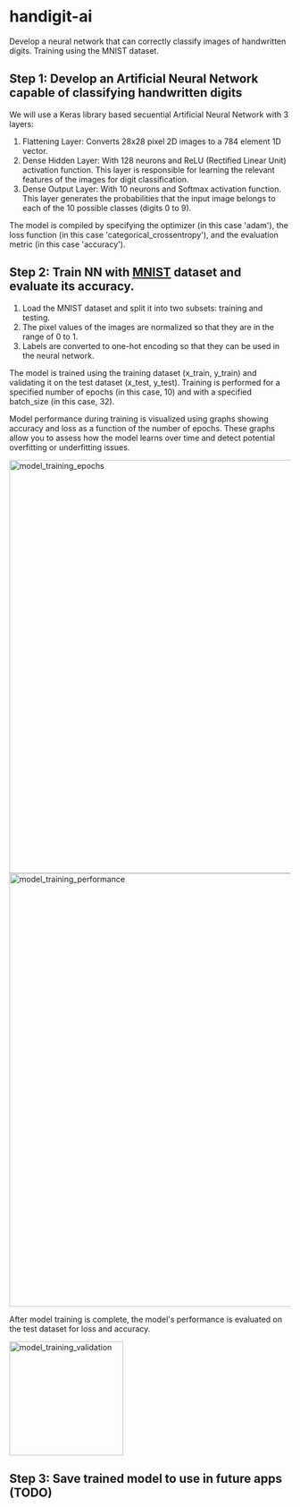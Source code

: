 # handigit-ai
Develop a neural network that can correctly classify images of handwritten digits. Training using the MNIST dataset.

[nn]: https://github.com/jacar-javi/handigit-ai/raw/master/neural_network.svg "Handigit Neural Network"

## Step 1: Develop an Artificial Neural Network capable of classifying handwritten digits

We will use a Keras library based secuential Artificial Neural Network with 3 layers:

1. Flattening Layer: Converts 28x28 pixel 2D images to a 784 element 1D vector.
2. Dense Hidden Layer: With 128 neurons and ReLU (Rectified Linear Unit) activation function. This layer is responsible for learning the relevant features of the images for digit classification.
3. Dense Output Layer: With 10 neurons and Softmax activation function. This layer generates the probabilities that the input image belongs to each of the 10 possible classes (digits 0 to 9).

The model is compiled by specifying the optimizer (in this case 'adam'), the loss function (in this case 'categorical_crossentropy'), and the evaluation metric (in this case 'accuracy').


## Step 2: Train NN with [MNIST](http://yann.lecun.com/exdb/mnist/) dataset and evaluate its accuracy.

1. Load the MNIST dataset and split it into two subsets: training and testing. 
2. The pixel values of the images are normalized so that they are in the range of 0 to 1. 
3. Labels are converted to one-hot encoding so that they can be used in the neural network.

The model is trained using the training dataset (x_train, y_train) and validating it on the test dataset (x_test, y_test). Training is performed for a specified number of epochs (in this case, 10) and with a specified batch_size (in this case, 32).

Model performance during training is visualized using graphs showing accuracy and loss as a function of the number of epochs. These graphs allow you to assess how the model learns over time and detect potential overfitting or underfitting issues.

<img width="739" alt="model_training_epochs" src="https://user-images.githubusercontent.com/17501624/233156514-70ec0c53-937c-4255-907c-cc6453e96bb0.png">

<img width="775" alt="model_training_performance" src="https://user-images.githubusercontent.com/17501624/233157813-4455c1d6-0704-4b7a-bb2c-ffe8592073cd.png">


After model training is complete, the model's performance is evaluated on the test dataset for loss and accuracy.

<img width="204" alt="model_training_validation" src="https://user-images.githubusercontent.com/17501624/233157293-6eb792ec-f4ce-48f7-96b5-e997a8262254.png">




## Step 3: Save trained model to use in future apps (TODO)
